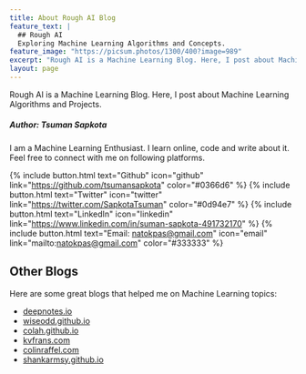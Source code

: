 ```yaml
---
title: About Rough AI Blog
feature_text: |
  ## Rough AI
  Exploring Machine Learning Algorithms and Concepts.
feature_image: "https://picsum.photos/1300/400?image=989"
excerpt: "Rough AI is a Machine Learning Blog. Here, I post about Machine Learning Algorithms and Projects."
layout: page
---
```


Rough AI is a Machine Learning Blog. Here, I post about Machine Learning Algorithms and Projects.

##### Author: Tsuman Sapkota
I am a Machine Learning Enthusiast. I learn online, code and write about it. Feel free to connect with me on following platforms.

{% include button.html text="Github" icon="github" link="https://github.com/tsumansapkota" color="#0366d6" %} {% include button.html text="Twitter" icon="twitter" link="https://twitter.com/SapkotaTsuman" color="#0d94e7" %} {% include button.html text="LinkedIn" icon="linkedin" link="https://www.linkedin.com/in/suman-sapkota-491732170" %} {% include button.html text="Email: natokpas@gmail.com" icon="email" link="mailto:natokpas@gmail.com" color="#333333" %}


## Other Blogs

Here are some great blogs that helped me on Machine Learning topics:

- [deepnotes.io](https://deepnotes.io/)
- [wiseodd.github.io](https://wiseodd.github.io/techblog/)
- [colah.github.io](http://colah.github.io/)
- [kvfrans.com](http://kvfrans.com/)
- [colinraffel.com](https://colinraffel.com/blog)
- [shankarmsy.github.io](https://shankarmsy.github.io/)
